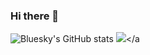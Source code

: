 ### Hi there 👋

<!--
**Cobluesky/Cobluesky** is a ✨ _special_ ✨ repository because its `README.md` (this file) appears on your GitHub profile.

Here are some ideas to get you started:

- 🔭 I’m currently working on ...
- 🌱 I’m currently learning ...
- 👯 I’m looking to collaborate on ...
- 🤔 I’m looking for help with ...
- 💬 Ask me about ...
- 📫 How to reach me: ...
- 😄 Pronouns: ...
- ⚡ Fun fact: ...
-->
![Bluesky's GitHub stats](https://github-readme-stats.vercel.app/api?username=Cobluesky&show_icons=true&theme=radical)
<img src="https://img.shields.io/badge/#4479A1?style=flat-square&logo=MySQL&logoColor=white"/></a
